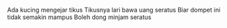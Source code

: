 Ada kucing mengejar tikus
Tikusnya lari bawa uang seratus
Biar dompet ini tidak semakin mampus
Boleh dong minjam seratus
